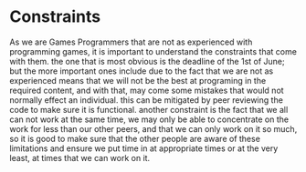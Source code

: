 # Constraints

As we are Games Programmers that are not as experienced with programming games, it is important to understand the constraints that come with them. the one that is most obvious is the deadline of the 1st of June; but the more important ones include due to the fact that we are not as experienced means that we will not be the best at programing in the required content, and with that, may come some mistakes that would not normally effect an individual. this can be mitigated by peer reviewing the code to make sure it is functional. another constraint is the fact that we all can not work at the same time, we may only be able to concentrate on the work for less than our other peers, and that we can only work on it so much, so it is good to make sure that the other people are aware of these limitations and ensure we put time in at appropriate times or at the very least, at times that we can work on it.
